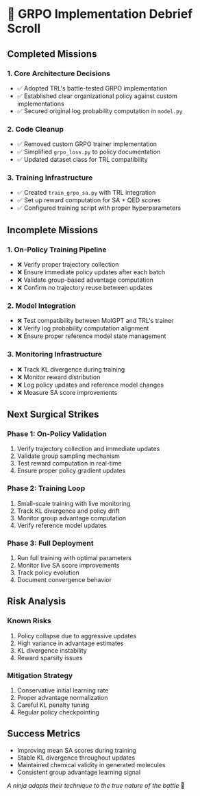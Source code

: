 # 🥷 GRPO Implementation Debrief Scroll

## Completed Missions

### 1. Core Architecture Decisions
- ✅ Adopted TRL's battle-tested GRPO implementation
- ✅ Established clear organizational policy against custom implementations
- ✅ Secured original log probability computation in `model.py`

### 2. Code Cleanup
- ✅ Removed custom GRPO trainer implementation
- ✅ Simplified `grpo_loss.py` to policy documentation
- ✅ Updated dataset class for TRL compatibility

### 3. Training Infrastructure
- ✅ Created `train_grpo_sa.py` with TRL integration
- ✅ Set up reward computation for SA + QED scores
- ✅ Configured training script with proper hyperparameters

## Incomplete Missions

### 1. On-Policy Training Pipeline
- ❌ Verify proper trajectory collection
- ❌ Ensure immediate policy updates after each batch
- ❌ Validate group-based advantage computation
- ❌ Confirm no trajectory reuse between updates

### 2. Model Integration
- ❌ Test compatibility between MolGPT and TRL's trainer
- ❌ Verify log probability computation alignment
- ❌ Ensure proper reference model state management

### 3. Monitoring Infrastructure
- ❌ Track KL divergence during training
- ❌ Monitor reward distribution
- ❌ Log policy updates and reference model changes
- ❌ Measure SA score improvements

## Next Surgical Strikes

### Phase 1: On-Policy Validation
1. Verify trajectory collection and immediate updates
2. Validate group sampling mechanism
3. Test reward computation in real-time
4. Ensure proper policy gradient updates

### Phase 2: Training Loop
1. Small-scale training with live monitoring
2. Track KL divergence and policy drift
3. Monitor group advantage computation
4. Verify reference model updates

### Phase 3: Full Deployment
1. Run full training with optimal parameters
2. Monitor live SA score improvements
3. Track policy evolution
4. Document convergence behavior

## Risk Analysis

### Known Risks
1. Policy collapse due to aggressive updates
2. High variance in advantage estimates
3. KL divergence instability
4. Reward sparsity issues

### Mitigation Strategy
1. Conservative initial learning rate
2. Proper advantage normalization
3. Careful KL penalty tuning
4. Regular policy checkpointing

## Success Metrics
- Improving mean SA scores during training
- Stable KL divergence throughout updates
- Maintained chemical validity in generated molecules
- Consistent group advantage learning signal

*A ninja adapts their technique to the true nature of the battle* 🥷 